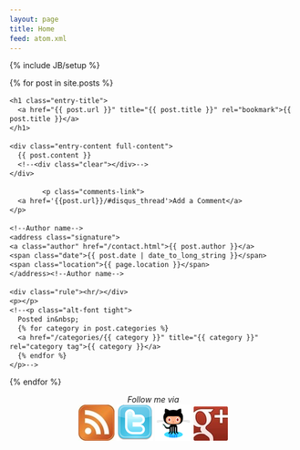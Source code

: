 ```yaml
---
layout: page
title: Home
feed: atom.xml
---
```

{% include JB/setup %}

  {% for post in site.posts %}
    
  <div class="full">
  	
    <h1 class="entry-title">
      <a href="{{ post.url }}" title="{{ post.title }}" rel="bookmark">{{ post.title }}</a>
    </h1>

    <div class="entry-content full-content">
      {{ post.content }}
      <!--<div class="clear"></div>-->
    </div>
  	  	    
  	  	    <p class="comments-link">
      <a href='{{post.url}}/#disqus_thread'>Add a Comment</a>
    </p>

    <!--Author name-->  
    <address class="signature">
    <a class="author" href="/contact.html">{{ post.author }}</a> 
    <span class="date">{{ post.date | date_to_long_string }}</span>
    <span class="location">{{ page.location }}</span>
  	</address><!--Author name-->
  	
  	<div class="rule"><hr/></div>
  	<p></p>
  	<!--<p class="alt-font tight">
      Posted in&nbsp;
      {% for category in post.categories %}
      <a href="/categories/{{ category }}" title="{{ category }}" rel="category tag">{{ category }}</a>
      {% endfor %}
    </p>-->

  </div>

{% endfor %}
    
<div align="center">
<em>Follow me via</em><br> <a href="/atom.xml"><img src="/images/rss.jpg"></a> <a href="https://twitter.com/#!/mickelsp"><img src="images/twitter.png"></a>
<a href="http://github.com/mickelsp"><img src="/images/github.png"></a> <a href="https://plus.google.com/114926118372366903256/"><img src="images/gplus.jpg"></a>
</div>
  



